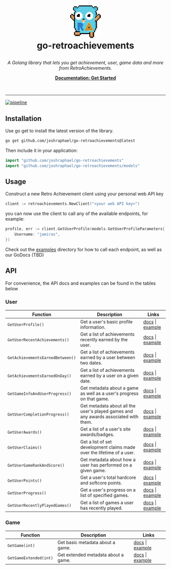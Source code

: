 # <p align="center">![ra_gopher](assets/ra_gopher_small.png "Retro Achievements Gopher")<br>go-retroachievements</p>

<p align="center">
    <i>A Golang library that lets you get achievement, user, game data and more from RetroAchievements.</i>
</p>

<p align="center">
    <a href="https://api-docs.retroachievements.org/getting-started.html"><strong>Documentation: Get Started</strong></a>
</p>

<br>
<hr />

[![pipeline](https://github.com/joshraphael/go-retroachievements/actions/workflows/ci.yaml/badge.svg)](https://github.com/joshraphael/go-retroachievements/actions)

## Installation
Use go get to install the latest version of the library.
```sh
go get github.com/joshraphael/go-retroachievements@latest
```
Then include it in your application:
```go
import "github.com/joshraphael/go-retroachievements"
import "github.com/joshraphael/go-retroachievements/models"
```

## Usage

Construct a new Retro Achievement client using your personal web API key

```go
client := retroachievements.NewClient("<your web API key>")
```

you can now use the client to call any of the available endpoints, for example:

```go
profile, err := client.GetUserProfile(models.GetUserProfileParameters{
	Username: "jamiras",
})
```

Check out the [examples](examples/) directory for how to call each endpoint, as well as our GoDocs (TBD)

## API
For convenience, the API docs and examples can be found in the tables below

<h3>User</h3>

|Function|Description|Links|
|-|-|-|
|`GetUserProfile()`|Get a user's basic profile information.|[docs](https://api-docs.retroachievements.org/v1/get-user-profile.html) \| [example](examples/user/getuserprofile/getuserprofile.go)|
|`GetUserRecentAchievements()`|Get a list of achievements recently earned by the user.|[docs](https://api-docs.retroachievements.org/v1/get-user-recent-achievements.html) \| [example](examples/user/getuserrecentachievements/getuserrecentachievements.go)|
|`GetAchievementsEarnedBetween()`|Get a list of achievements earned by a user between two dates.|[docs](https://api-docs.retroachievements.org/v1/get-achievements-earned-between.html) \| [example](examples/user/getachievementsearnedbetween/getachievementsearnedbetween.go)|
|`GetAchievementsEarnedOnDay()`|Get a list of achievements earned by a user on a given date.|[docs](https://api-docs.retroachievements.org/v1/get-achievements-earned-on-day.html) \| [example](examples/user/getachievementsearnedonday/getachievementsearnedonday.go)|
|`GetGameInfoAndUserProgress()`|Get metadata about a game as well as a user's progress on that game.|[docs](https://api-docs.retroachievements.org/v1/get-game-info-and-user-progress.html) \| [example](examples/user/getgameinfoanduserprogress/getgameinfoanduserprogress.go)|
|`GetUserCompletionProgress()`|Get metadata about all the user's played games and any awards associated with them.|[docs](https://api-docs.retroachievements.org/v1/get-user-completion-progress.html) \| [example](examples/user/getusercompletionprogress/getusercompletionprogress.go)|
|`GetUserAwards()`|Get a list of a user's site awards/badges.|[docs](https://api-docs.retroachievements.org/v1/get-user-awards.html) \| [example](examples/user/getuserawards/getuserawards.go)|
|`GetUserClaims()`|Get a list of set development claims made over the lifetime of a user.|[docs](https://api-docs.retroachievements.org/v1/get-user-claims.html) \| [example](examples/user/getuserclaims/getuserclaims.go)|
|`GetUserGameRankAndScore()`|Get metadata about how a user has performed on a given game.|[docs](https://api-docs.retroachievements.org/v1/get-user-game-rank-and-score.html) \| [example](examples/user/getusergamerankandscore/getusergamerankandscore.go)|
|`GetUserPoints()`|Get a user's total hardcore and softcore points.|[docs](https://api-docs.retroachievements.org/v1/get-user-points.html) \| [example](examples/user/getuserpoints/getuserpoints.go)|
|`GetUserProgress()`|Get a user's progress on a list of specified games.|[docs](https://api-docs.retroachievements.org/v1/get-user-progress.html) \| [example](examples/user/getuserprogress/getuserprogress.go)|
|`GetUserRecentlyPlayedGames()`|Get a list of games a user has recently played.|[docs](https://api-docs.retroachievements.org/v1/get-user-recently-played-games.html) \| [example](examples/user/getuserrecentlyplayedgames/getuserrecentlyplayedgames.go)|

<h3>Game</h3>

|Function|Description|Links|
|-|-|-|
|`GetGame(int)`|Get basic metadata about a game.|[docs](https://api-docs.retroachievements.org/v1/get-game.html) \| [example](examples/game/getgame/getgame.go)|
|`GetGameExtended(int)`|Get extended metadata about a game.|[docs](https://api-docs.retroachievements.org/v1/get-game-extended.html) \| [example](examples/game/getgameextended/getgameextended.go)|